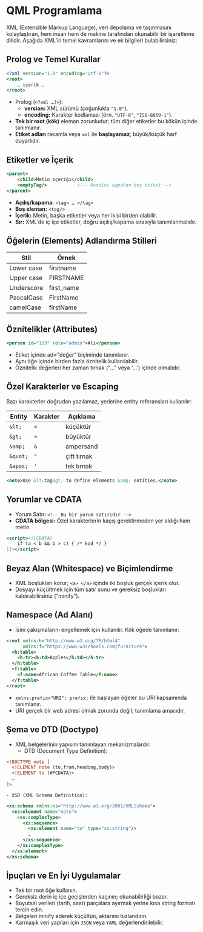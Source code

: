 # QML Programlama

XML (Extensible Markup Language), veri depolama ve taşınmasını kolaylaştıran, hem insan hem de makine tarafından okunabilir bir işaretleme dilidir. Aşağıda XML’in temel kavramlarını ve ek bilgileri bulabilirsiniz:

## Prolog ve Temel Kurallar
```xml
<?xml version="1.0" encoding="utf-8"?>
<root>
    … içerik …
</root>
```

- Prolog (`<?xml …?>`):
    - **version:** XML sürümü (çoğunlukla `"1.0"`).
    - **encoding:** Karakter kodlaması (örn. `"UTF-8"`, `"ISO-8859-1"`).
- **Tek bir root (kök)** eleman zorunludur; tüm diğer etiketler bu kökün içinde tanımlanır.
- **Etiket adları** rakamla veya `xml` ile **başlayamaz**; büyük/küçük harf duyarlıdır.

##  Etiketler ve İçerik
```xml
<parent>
    <child>Metin içeriği</child>
    <emptyTag/>           <!-- Kendini kapatan boş etiket -->
</parent>
```

- **Açılış/kapama:** `<tag> … </tag>`
- **Boş eleman:** `<tag/>`
- **İçerik:** Metin, başka etiketler veya her ikisi birden olabilir.
- **Sır:** XML’de iç içe etiketler, doğru açılış/kapama sırasıyla tanımlanmalıdır.

## Öğelerin (Elements) Adlandırma Stilleri
| Stil          |   Örnek    |
|---------------|------------|
| Lower case    | firstname  |
| Upper case    | FIRSTNAME  |
| Underscore    | first_name |
| PascalCase    | FirstName  |
| camelCase     | firstName  |

## Öznitelikler (Attributes)
```xml
<person id="123" role="admin">Ali</person>
```

- Etiket içinde ad="değer" biçiminde tanımlanır.
- Aynı öğe içinde birden fazla öznitelik kullanılabilir.
- Öznitelik değerleri her zaman tırnak ("…" veya '…') içinde olmalıdır.

## Özel Karakterler ve Escaping
Bazı karakterler doğrudan yazılamaz, yerlerine entity referansları kullanılır:

| Entity          |   Karakter    |    Açıklama    |
|-----------------|---------------|----------------|
| `&lt;`          | `<`     |  küçüktür     |
| `&gt;`          | `>`     |  büyüktür     |
| `&amp;`         | `&`     |  ampersand    |
| `&quot;`        | `"`     |  çift tırnak     |
| `&apos;`        | `'`     |  tek tırnak     |

```xml
<note>Use &lt;tag&gt; to define elements &amp; entities.</note>
```

## Yorumlar ve CDATA
- Yorum Satırı `<!-- Bu bir yorum satırıdır -->`
- **CDATA bölgesi:** Özel karakterlerin kaçış gerektirmeden yer aldığı ham metin. 
```xml
<script><![CDATA[
    if (a < b && b > c) { /* kod */ }
]]></script>
```

## Beyaz Alan (Whitespace) ve Biçimlendirme

- XML boşlukları korur; `<a> </a>` içinde iki boşluk gerçek içerik olur.
- Dosyayı küçültmek için tüm satır sonu ve gereksiz boşlukları kaldırabilirsiniz (“minify”).

## Namespace (Ad Alanı)
- İsim çakışmalarını engellemek için kullanılır. Kök öğede tanımlanır:
```xml
<root xmlns:h="http://www.w3.org/TR/html4"
      xmlns:f="https://www.w3schools.com/furniture">
  <h:table>
    <h:tr><h:td>Apples</h:td></h:tr>
  </h:table>
  <f:table>
    <f:name>African Coffee Table</f:name>
  </f:table>
</root>
```
- `xmlns:prefix="URI": prefix:` ile başlayan öğeler bu URI kapsamında tanımlanır.
- URI gerçek bir web adresi olmak zorunda değil; tanımlama amacıdır.

## Şema ve DTD (Doctype)
- XML belgelerinin yapısını tanımlayan mekanizmalardır:
    - DTD (Document Type Definition):
```xml
<!DOCTYPE note [
  <!ELEMENT note (to,from,heading,body)>
  <!ELEMENT to (#PCDATA)>
  …
]>
```
    - XSD (XML Schema Definition):
``` xml
<xs:schema xmlns:xs="http://www.w3.org/2001/XMLSchema">
  <xs:element name="note">
    <xs:complexType>
      <xs:sequence>
        <xs:element name="to" type="xs:string"/>
        …
      </xs:sequence>
    </xs:complexType>
  </xs:element>
</xs:schema>
```

## İpuçları ve En İyi Uygulamalar
- Tek bir root öğe kullanın.
- Gereksiz derin iç içe geçişlerden kaçının; okunabilirliği bozar.
- Boyutsal verileri (tarih, saat) parçalara ayırmak yerine kısa string formatı tercih edin.
- Belgeleri minify ederek küçültün, aktarımı hızlandırın.
- Karmaşık veri yapıları için `JSON` veya `YAML` değerlendirilebilir.

